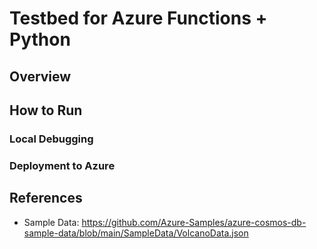 # Testbed for Azure Functions + Python

## Overview

## How to Run

### Local Debugging

### Deployment to Azure

## References

- Sample Data: <https://github.com/Azure-Samples/azure-cosmos-db-sample-data/blob/main/SampleData/VolcanoData.json>
